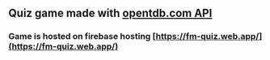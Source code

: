 ## Quiz game made with [opentdb.com API](https://opentdb.com/)

### Game is hosted on firebase hosting [https://fm-quiz.web.app/](https://fm-quiz.web.app/)

